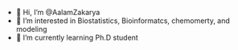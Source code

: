 - 👋 Hi, I’m @AalamZakarya
- 👀 I’m interested in Biostatistics, Bioinformatcs, chemomerty, and modeling
- 🌱 I’m currently learning Ph.D student 

<!---
AalamZakarya/AalamZakarya is a ✨ special ✨ repository because its `README.md` (this file) appears on your GitHub profile.
You can click the Preview link to take a look at your changes.
--->
